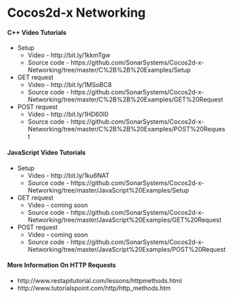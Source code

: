 # Cocos2d-x Networking

<h4>C++ Video Tutorials</h4>
<ul>
  <li>
    Setup
    <ul>
      <li>Video - http://bit.ly/1kkmTgw</li>
      <li>Source code - https://github.com/SonarSystems/Cocos2d-x-Networking/tree/master/C%2B%2B%20Examples/Setup</li>
    </ul>
  </li>
  
  <li>
    GET request
    <ul>
      <li>Video - http://bit.ly/1MSoBC8</li>
      <li>Source code - https://github.com/SonarSystems/Cocos2d-x-Networking/tree/master/C%2B%2B%20Examples/GET%20Request</li>
    </ul>
  </li>
  
  <li>
    POST request
    <ul>
      <li>Video - http://bit.ly/1HD60I0</li>
      <li>Source code - https://github.com/SonarSystems/Cocos2d-x-Networking/tree/master/C%2B%2B%20Examples/POST%20Request</li>
    </ul>
  </li>
</ul>

<h4>JavaScript Video Tutorials</h4>
<ul>
  <li>
    Setup
    <ul>
      <li>Video - http://bit.ly/1ku6NAT</li>
      <li>Source code - https://github.com/SonarSystems/Cocos2d-x-Networking/tree/master/JavaScript%20Examples/Setup</li>
    </ul>
  </li>
  
  <li>
    GET request
    <ul>
      <li>Video - coming soon</li>
      <li>Source code - https://github.com/SonarSystems/Cocos2d-x-Networking/tree/master/JavaScript%20Examples/GET%20Request</li>
    </ul>
  </li>
  
  <li>
    POST request
    <ul>
      <li>Video - coming soon</li>
      <li>Source code - https://github.com/SonarSystems/Cocos2d-x-Networking/tree/master/JavaScript%20Examples/POST%20Request</li>
    </ul>
  </li>
</ul>

<h4>More Information On HTTP Requests</h4>
<ul>
  <li>http://www.restapitutorial.com/lessons/httpmethods.html</li>
  <li>http://www.tutorialspoint.com/http/http_methods.htm</li>
</ul>
